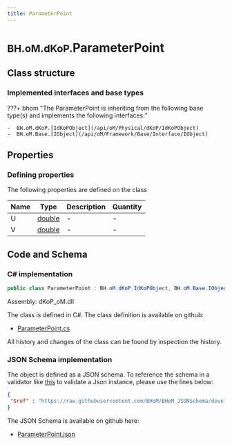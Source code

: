 ```yaml
---
title: ParameterPoint
---
```


# <small>BH.oM.dKoP.</small>**ParameterPoint**



## Class structure

### Implemented interfaces and base types

???+ bhom "The ParameterPoint is inheriting from the following base type(s) and implements the following interfaces:"

    -  BH.oM.dKoP.[IdKoPObject](/api/oM/Physical/dKoP/IdKoPObject)
    -  BH.oM.Base.[IObject](/api/oM/Framework/Base/Interface/IObject)


## Properties



### Defining properties

The following properties are defined on the class

| Name             | Type             | Description      | Quantity         |
|------------------|------------------|------------------|------------------|
| U | [double](https://learn.microsoft.com/en-us/dotnet/api/System.Double?view=netstandard-2.0) | - | - |
| V | [double](https://learn.microsoft.com/en-us/dotnet/api/System.Double?view=netstandard-2.0) | - | - |


## Code and Schema

### C# implementation

``` C# title="C#"
public class ParameterPoint : BH.oM.dKoP.IdKoPObject, BH.oM.Base.IObject
```

Assembly: dKoP_oM.dll

The class is defined in C#. The class definition is available on github:

- [ParameterPoint.cs](https://github.com/BHoM/dKoP_Toolkit/blob/develop/dKoP_oM/Geometry\ParameterPoint.cs)

All history and changes of the class can be found by inspection the history.
### JSON Schema implementation

The object is defined as a JSON schema. To reference the schema in a validator like [this](https://www.jsonschemavalidator.net/) to validate a Json instance, please use the lines below:

``` json title="JSON Schema"
{
 "$ref" : "https://raw.githubusercontent.com/BHoM/BHoM_JSONSchema/develop/dKoP_oM/ParameterPoint.json"
}
```

The JSON Schema is available on github here:

- [ParameterPoint.json](https://github.com/BHoM/BHoM_JSONSchema/blob/develop/dKoP_oM/ParameterPoint.json)
